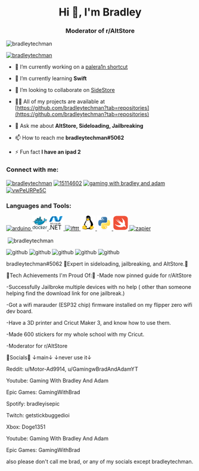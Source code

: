 <h1 align="center">Hi 👋, I'm Bradley</h1>
<h3 align="center">Moderator of r/AltStore</h3>

<p align="left"> <img src="https://komarev.com/ghpvc/?username=bradleytechman&label=Profile%20views&color=0e75b6&style=flat" alt="bradleytechman" /> </p>

<p align="left"> <a href="https://github.com/ryo-ma/github-profile-trophy"><img src="https://github-profile-trophy.vercel.app/?username=bradleytechman" alt="bradleytechman" /></a> </p>

- 🔭 I’m currently working on a [palera1n shortcut](https://github.com/bradleytechman/palera1n-shortcut)

- 🌱 I’m currently learning **Swift**

- 👯 I’m looking to collaborate on [SideStore](https://github.com/SideStore/SideStore)

- 👨‍💻 All of my projects are available at [https://github.com/bradleytechman?tab=repositories](https://github.com/bradleytechman?tab=repositories)

- 💬 Ask me about **AltStore, Sideloading, Jailbreaking**

- 📫 How to reach me **bradleytechman#5062**

- ⚡ Fun fact **I have an ipad 2**

<h3 align="left">Connect with me:</h3>
<p align="left">
<a href="https://dev.to/bradleytechman" target="blank"><img align="center" src="https://raw.githubusercontent.com/rahuldkjain/github-profile-readme-generator/master/src/images/icons/Social/devto.svg" alt="bradleytechman" height="30" width="40" /></a>
<a href="https://stackoverflow.com/users/15114602" target="blank"><img align="center" src="https://raw.githubusercontent.com/rahuldkjain/github-profile-readme-generator/master/src/images/icons/Social/stack-overflow.svg" alt="15114602" height="30" width="40" /></a>
<a href="https://www.youtube.com/c/gaming with bradley and adam" target="blank"><img align="center" src="https://raw.githubusercontent.com/rahuldkjain/github-profile-readme-generator/master/src/images/icons/Social/youtube.svg" alt="gaming with bradley and adam" height="30" width="40" /></a>
<a href="https://discord.gg/vwPeURPe5C" target="blank"><img align="center" src="https://raw.githubusercontent.com/rahuldkjain/github-profile-readme-generator/master/src/images/icons/Social/discord.svg" alt="vwPeURPe5C" height="30" width="40" /></a>
</p>

<h3 align="left">Languages and Tools:</h3>
<p align="left"> <a href="https://www.arduino.cc/" target="_blank" rel="noreferrer"> <img src="https://cdn.worldvectorlogo.com/logos/arduino-1.svg" alt="arduino" width="40" height="40"/> </a> <a href="https://www.docker.com/" target="_blank" rel="noreferrer"> <img src="https://raw.githubusercontent.com/devicons/devicon/master/icons/docker/docker-original-wordmark.svg" alt="docker" width="40" height="40"/> </a> <a href="https://dotnet.microsoft.com/" target="_blank" rel="noreferrer"> <img src="https://raw.githubusercontent.com/devicons/devicon/master/icons/dot-net/dot-net-original-wordmark.svg" alt="dotnet" width="40" height="40"/> </a> <a href="https://ifttt.com/" target="_blank" rel="noreferrer"> <img src="https://www.vectorlogo.zone/logos/ifttt/ifttt-ar21.svg" alt="ifttt" width="40" height="40"/> </a> <a href="https://www.linux.org/" target="_blank" rel="noreferrer"> <img src="https://raw.githubusercontent.com/devicons/devicon/master/icons/linux/linux-original.svg" alt="linux" width="40" height="40"/> </a> <a href="https://www.python.org" target="_blank" rel="noreferrer"> <img src="https://raw.githubusercontent.com/devicons/devicon/master/icons/python/python-original.svg" alt="python" width="40" height="40"/> </a> <a href="https://developer.apple.com/swift/" target="_blank" rel="noreferrer"> <img src="https://raw.githubusercontent.com/devicons/devicon/master/icons/swift/swift-original.svg" alt="swift" width="40" height="40"/> </a> <a href="https://zapier.com" target="_blank" rel="noreferrer"> <img src="https://www.vectorlogo.zone/logos/zapier/zapier-icon.svg" alt="zapier" width="40" height="40"/> </a> </p>

<p>&nbsp;<img align="center" src="https://github-readme-stats.vercel.app/api?username=bradleytechman&show_icons=true&locale=en" alt="bradleytechman" /></p>















![github](https://img.shields.io/badge/iOS-000000?style=for-the-badge&logo=ios&logoColor=white)  	![github](https://img.shields.io/badge/mac%20os-000000?style=for-the-badge&logo=apple&logoColor=white) ![github](https://img.shields.io/badge/Apple-2020%20M1%20Macbook%20Air-999999?style=for-the-badge&logo=apple&logoColor=white) ![github](https://img.shields.io/badge/Python-3776AB?style=for-the-badge&logo=python&logoColor=white
) ![github](https://img.shields.io/badge/Swift-FA7343?style=for-the-badge&logo=swift&logoColor=white) 

bradleytechman#5062
📲Expert in sideloading, jailbreaking, and AltStore.📲
 
🌟Tech Achievements I'm Proud Of:🌟
-Made now pinned guide for r/AltStore
 
-Successfully Jailbroke multiple devices with no help ( other than someone helping find the download link for one jailbreak.)
 
-Got a wifi marauder (ESP32 chip) firmware installed on my flipper zero wifi dev board.
 
-Have a 3D printer and Cricut Maker 3, and know how to use them.
 
-Made 600 stickers for my whole school with my Cricut.
 
-Moderator for r/AltStore
 
🤌Socials🤌 
           ↓main↓        ↓never use it↓
           
           
Reddit: u/Motor-Ad9914, u/GamingwBradAndAdamYT

Youtube: Gaming With Bradley And Adam

Epic Games: GamingWithBrad

Spotify: bradleyisepic

Twitch: getstickbuggedioi

Xbox: Doge1351

Youtube: Gaming With Bradley And Adam

Epic Games: GamingWithBrad

also please don't call me brad, or any of my socials except bradleytechman.
